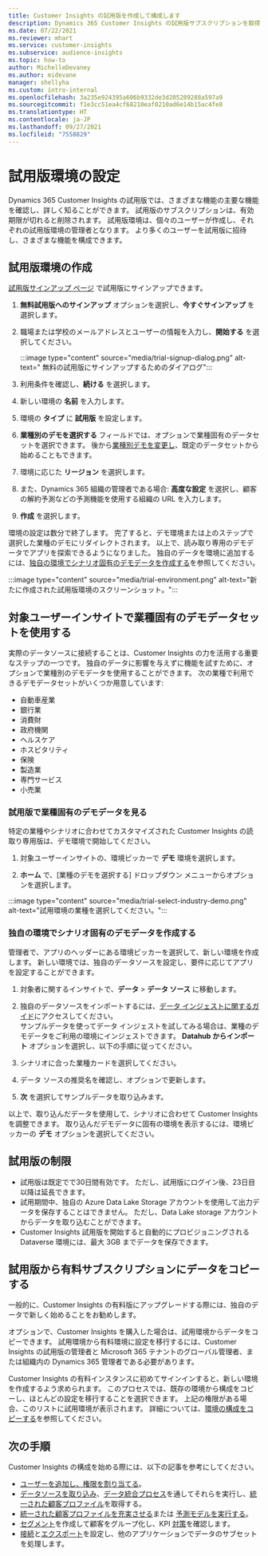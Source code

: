 ```yaml
---
title: Customer Insights の試用版を作成して構成します
description: Dynamics 365 Customer Insights の試用版サブスクリプションを取得し、設定する手順。
ms.date: 07/22/2021
ms.reviewer: mhart
ms.service: customer-insights
ms.subservice: audience-insights
ms.topic: how-to
author: MichelleDevaney
ms.author: midevane
manager: shellyha
ms.custom: intro-internal
ms.openlocfilehash: 3a235e924395a606b9332de3d205289288a597a9
ms.sourcegitcommit: f1e3cc51ea4cf68210eaf0210ad6e14b15ac4fe8
ms.translationtype: HT
ms.contentlocale: ja-JP
ms.lasthandoff: 09/27/2021
ms.locfileid: "7558829"
---
```

# <a name="set-up-a-trial-environment"></a>試用版環境の設定 

Dynamics 365 Customer Insights の試用版では、さまざまな機能の主要な機能を確認し、詳しく知ることができます。 試用版のサブスクリプションは、有効期限が切れると削除されます。 試用版環境は、個々のユーザーが作成し、それぞれの試用版環境の管理者となります。 より多くのユーザーを試用版に招待し、さまざまな機能を構成できます。

## <a name="create-a-trial-environment"></a>試用版環境の作成

[試用版サインアップ ページ](https://dynamics.microsoft.com/get-started/free-trial/?appname=customerinsights) で試用版にサインアップできます。 

1. **無料試用版へのサインアップ** オプションを選択し、**今すぐサインアップ** を選択します。

1. 職場または学校のメールアドレスとユーザーの情報を入力し、**開始する** を選択してください。

   :::image type="content" source="media/trial-signup-dialog.png" alt-text=" 無料の試用版にサインアップするためのダイアログ":::

1. 利用条件を確認し、**続ける** を選択します。

1. 新しい環境の **名前** を入力します。 

1. 環境の **タイプ** に **試用版** を設定します。

1. **業種別のデモを選択する** フィールドでは、オプションで業種固有のデータセットを選択できます。 後から[業種別デモを変更し](#use-industry-specific-demo-data-sets-in-audience-insights)、既定のデータセットから始めることもできます。

1. 環境に応じた **リージョン** を選択します。

1. また、Dynamics 365 組織の管理者である場合: **高度な設定** を選択し、顧客の解約予測などの予測機能を使用する組織の URL を入力します。 

1. **作成** を選択します。 

環境の設定は数分で終了します。 完了すると、デモ環境または上のステップで選択した業種のデモにリダイレクトされます。 以上で、読み取り専用のデモデータでアプリを探索できるようになりました。 独自のデータを環境に追加するには、[独自の環境でシナリオ固有のデモデータを作成する](#create-scenario-specific-demo-data-in-your-own-environment)を参照してください。

:::image type="content" source="media/trial-environment.png" alt-text="新たに作成された試用版環境のスクリーンショット。":::

## <a name="use-industry-specific-demo-data-sets-in-audience-insights"></a>対象ユーザーインサイトで業種固有のデモデータセットを使用する

実際のデータソースに接続することは、Customer Insights の力を活用する重要なステップの一つです。 独自のデータに影響を与えずに機能を試すために、オプションで業種別のデモデータを使用することができます。 次の業種で利用できるデモデータセットがいくつか用意しています: 

-   自動車産業
-   銀行業
-   消費財
-   政府機関
-   ヘルスケア
-   ホスピタリティ
-   保険
-   製造業
-   専門サービス
-   小売業

### <a name="see-industry-specific-demo-data-in-trials"></a>試用版で業種固有のデモデータを見る

特定の業種やシナリオに合わせてカスタマイズされた Customer Insights の読取り専用版は、デモ環境で開始してください。 
 
1.  対象ユーザーインサイトの、環境ピッカーで **デモ** 環境を選択します。

2.  **ホーム** で、[業種のデモを選択する] ドロップダウン メニューからオプションを選択します。

:::image type="content" source="media/trial-select-industry-demo.png" alt-text="試用環境の業種を選択してください。":::

### <a name="create-scenario-specific-demo-data-in-your-own-environment"></a>独自の環境でシナリオ固有のデモデータを作成する

管理者で、アプリのヘッダーにある環境ピッカーを選択して、新しい環境を作成します。 新しい環境では、独自のデータソースを設定し、要件に応じてアプリを設定することができます。 

1.  対象者に関するインサイトで、**データ** > **データ ソース** に移動します。

2.  独自のデータソースをインポートするには、[データ インジェストに関するガイド](data-sources.md)にアクセスしてください。     
   サンプルデータを使ってデータ インジェストを試してみる場合は、業種のデモデータをご利用の環境にインジェストできます。 **Datahub からインポート** オプションを選択し、以下の手順に従ってください。

3.  シナリオに合った業種カードを選択してください。 

4.  データ ソースの推奨名を確認し、オプションで更新します。 

5.  **次** を選択してサンプルデータを取り込みます。 

以上で、取り込んだデータを使用して、シナリオに合わせて Customer Insights を調整できます。 取り込んだデモデータに固有の環境を表示するには、環境ピッカーの **<Industry> デモ** オプションを選択してください。

## <a name="limitations-in-trials"></a>試用版の制限

- 試用版は既定でで30日間有効です。 ただし、試用版にログイン後、23日目以降は延長できます。
- 試用期間中、独自の Azure Data Lake Storage アカウントを使用して出力データを保存することはできません。 ただし、Data Lake storage アカウントからデータを取り込むことができます。
- Customer Insights 試用版を開始すると自動的にプロビジョニングされる Dataverse 環境には、最大 3GB までデータを保存できます。

## <a name="copy-data-from-a-trial-to-a-paid-subscription"></a>試用版から有料サブスクリプションにデータをコピーする

一般的に、Customer Insights の有料版にアップグレードする際には、独自のデータで新しく始めることをお勧めします。 

オプションで、Customer Insights を購入した場合は、試用環境からデータをコピーできます。 試用環境から有料環境に設定を移行するには、Customer Insights の試用版の管理者と Microsoft 365 テナントのグローバル管理者、または組織内の Dynamics 365 管理者である必要があります。 

Customer Insights の有料インスタンスに初めてサインインすると、新しい環境を作成するよう求められます。 このプロセスでは、既存の環境から構成をコピーし、ほとんどの設定を移行することを選択できます。 上記の権限がある場合、このリストに試用環境が表示されます。 詳細については、[環境の構成をコピーする](manage-environments.md#copy-the-environment-configuration)を参照してください。

## <a name="next-steps"></a>次の手順

Customer Insights の構成を始める際には、以下の記事を参考にしてください。 

- [ユーザーを追加し、権限を割り当てる](permissions.md)。
- [データソースを取り込み](data-sources.md)、[データ統合プロセス](data-unification.md)を通してそれらを実行し、[統一された顧客プロファイル](customer-profiles.md)を取得する。
- [統一された顧客プロファイルを充実させる](enrichment-hub.md)または [予測モデルを実行する](predictions-overview.md)。
- [セグメント](segments.md)を作成して顧客をグループ化し、KPI [対策](measures.md)を確認します。
- [接続](connections.md)と[エクスポート](export-destinations.md)を設定し、他のアプリケーションでデータのサブセットを処理します。
